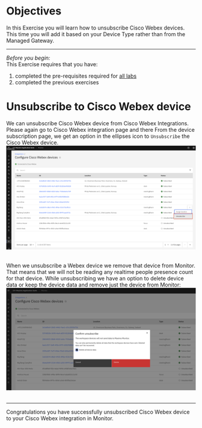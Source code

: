 # Objectives
In this Exercise you will learn how to unsubscribe Cisco Webex devices.</br>
This time you will add it based on your Device Type rather than from the Managed Gateway.

---
*Before you begin:*  
This Exercise requires that you have:

1. completed the pre-requisites required for [all labs](prereqs.md)
2. completed the previous exercises

# Unsubscribe to Cisco Webex device

We can unsubscribe Cisco Webex device from Cisco Webex Integrations.
Please again go to Cisco Webex integration page and there From the device subscription page, we get an option in the ellipses icon to `Unsubscribe` the Cisco Webex device.</br>
![Cisco Webex device](img/unsubscribe_device_1.png)</br></br>


When we unsubscribe a Webex device we remove that device from Monitor. That means that we will not be reading any realtime people presence count for that device. While unsubscribing we have an option to delete device data or keep the device data and remove just the device from Monitor:</br>
![Add new device](img/unsubscribe_device_2.png)</br></br>


---
Congratulations you have successfully unsubscribed Cisco Webex device to your Cisco Webex integration in Monitor.</br>
